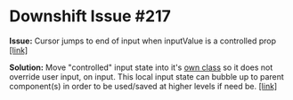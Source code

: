# Downshift Issue #217

**Issue:** Cursor jumps to end of input when inputValue is a controlled prop [[link]](https://github.com/paypal/downshift/issues/217)

**Solution:** Move "controlled" input state into it's [own class](https://github.com/geoffdavis92/downshift-test/blob/18fc1fbfc7aaae056d80053d1d356392df4ab884/src/App.js#L32-L61) so it does not override user input, on input. This local input state can bubble up to parent component(s) in order to be used/saved at higher levels if need be. [[link]](https://github.com/geoffdavis92/downshift-test/blob/issue/217/src/App.js)